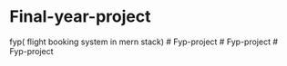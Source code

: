 # Final-year-project
fyp( flight booking system in mern stack)
#   F y p - p r o j e c t  
 #   F y p - p r o j e c t  
 #   F y p - p r o j e c t  
 